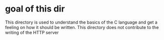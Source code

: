 # goal of this dir

This directory is used to understand the basics of the C language and get a feeling on how it should be written. This directory does not contribute to the writing of the HTTP server